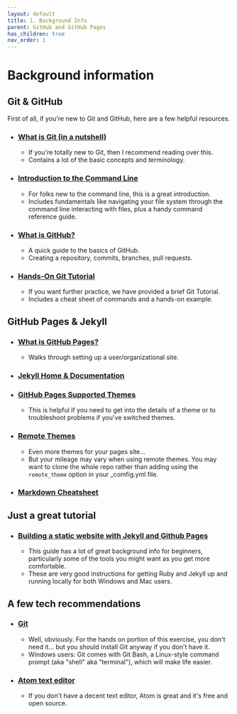 ```yaml
---
layout: default
title: 1. Background Info
parent: GitHub and GitHub Pages
has_children: true
nav_order: 1
---
```


# Background information  

## Git & GitHub  
First of all, if you're new to Git and GitHub, here are a few helpful resources.  


* ### [What is Git (in a nutshell)](https://git-scm.com/book/en/v2/Getting-Started-What-is-Git%3F)
  - If you're totally new to Git, then I recommend reading over this.
  - Contains a lot of the basic concepts and terminology.  
* ### [Introduction to the Command Line](https://programminghistorian.org/en/lessons/intro-to-bash)
  - For folks new to the command line, this is a great introduction.
  - Includes fundamentals like navigating your file system through the command line interacting with files, plus a handy command reference guide.  
* ### [What is GitHub?](https://guides.github.com/activities/hello-world/)
  - A quick guide to the basics of GitHub.
  - Creating a repository, commits, branches, pull requests.
* ### [Hands-On Git Tutorial](GIT-tutorial/GIT-tutorial.md)
  - If you want further practice, we have provided a brief Git Tutorial.
  - Includes a cheat sheet of commands and a hands-on example.

## GitHub Pages & Jekyll

* ### [What is GitHub Pages?](https://pages.github.com/)
  - Walks through setting up a user/organizational site.   

* ### [Jekyll Home & Documentation](https://jekyllrb.com/)  

* ### [GitHub Pages Supported Themes](https://pages.github.com/themes/)
  - This is helpful if you need to get into the details of a theme or to troubleshoot problems if you've switched themes.

* ### [Remote Themes](https://github.com/topics/jekyll-theme)
  - Even more themes for your pages site...
  - But your mileage may vary when using remote themes. You may want to clone the whole repo rather than adding using the `remote_theme` option in your _comfig.yml file.

* ### [Markdown Cheatsheet](https://www.markdownguide.org/cheat-sheet/)

## Just a great tutorial

* ### [Building a static website with Jekyll and Github Pages](https://programminghistorian.org/en/lessons/building-static-sites-with-jekyll-github-pages)
  - This guide has a lot of great background info for beginners, particularly some of the tools you might want as you get more comfortable.
  - These are very good instructions for getting Ruby and Jekyll up and running locally for both Windows and Mac users.

## A few tech recommendations

* ### [Git](https://git-scm.com/)
  - Well, obviously. For the hands on portion of this exercise, you don't need it... but you should install Git anyway if you don't have it.
  - Windows users: Git comes with Git Bash, a Linux-style command prompt (aka "shell" aka "terminal"), which will make life easier.

* ### [Atom text editor](https://atom.io/)
  - If you don't have a decent text editor, Atom is great and it's free and open source.

